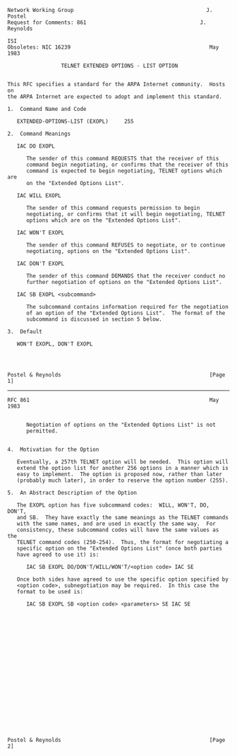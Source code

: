     Network Working Group                                          J. Postel
    Request for Comments: 861                                    J. Reynolds
                                                                         ISI
    Obsoletes: NIC 16239                                            May 1983

                     TELNET EXTENDED OPTIONS - LIST OPTION


    This RFC specifies a standard for the ARPA Internet community.  Hosts on
    the ARPA Internet are expected to adopt and implement this standard.

    1.  Command Name and Code

       EXTENDED-OPTIONS-LIST (EXOPL)     255

    2.  Command Meanings

       IAC DO EXOPL

          The sender of this command REQUESTS that the receiver of this
          command begin negotiating, or confirms that the receiver of this
          command is expected to begin negotiating, TELNET options which are
          on the "Extended Options List".

       IAC WILL EXOPL

          The sender of this command requests permission to begin
          negotiating, or confirms that it will begin negotiating, TELNET
          options which are on the "Extended Options List".

       IAC WON'T EXOPL

          The sender of this command REFUSES to negotiate, or to continue
          negotiating, options on the "Extended Options List".

       IAC DON'T EXOPL

          The sender of this command DEMANDS that the receiver conduct no
          further negotiation of options on the "Extended Options List".

       IAC SB EXOPL <subcommand>

          The subcommand contains information required for the negotiation
          of an option of the "Extended Options List".  The format of the
          subcommand is discussed in section 5 below.

    3.  Default

       WON'T EXOPL, DON'T EXOPL




    Postel & Reynolds                                               [Page 1]

------------------------------------------------------------------------

``` newpage
RFC 861                                                         May 1983


      Negotiation of options on the "Extended Options List" is not
      permitted.


4.  Motivation for the Option

   Eventually, a 257th TELNET option will be needed.  This option will
   extend the option list for another 256 options in a manner which is
   easy to implement.  The option is proposed now, rather than later
   (probably much later), in order to reserve the option number (255).

5.  An Abstract Description of the Option

   The EXOPL option has five subcommand codes:  WILL, WON'T, DO, DON'T,
   and SB.  They have exactly the same meanings as the TELNET commands
   with the same names, and are used in exactly the same way.  For
   consistency, these subcommand codes will have the same values as the
   TELNET command codes (250-254).  Thus, the format for negotiating a
   specific option on the "Extended Options List" (once both parties
   have agreed to use it) is:

      IAC SB EXOPL DO/DON'T/WILL/WON'T/<option code> IAC SE

   Once both sides have agreed to use the specific option specified by
   <option code>, subnegotiation may be required.  In this case the
   format to be used is:

      IAC SB EXOPL SB <option code> <parameters> SE IAC SE





















Postel & Reynolds                                               [Page 2]
```
